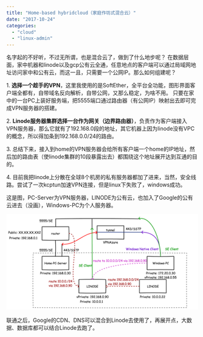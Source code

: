 ```yaml
---
title: "Home-based hybridcloud（家庭作坊式混合云）"
date: "2017-10-24"
categories: 
  - "cloud"
  - "linux-admin"
---
```


名字起的不好听，不过无所谓，也是混合云了，做到了什么地步呢？ 在数据层面，家中机器和linode以及gcp公有云全通，任意地点的客户端可以通过局域网地址访问家中和公有云，而这一且，只需要一个公网IP。那么如何组建呢？

1\. **选择一个趁手的VPN**，这里我使用的是SoftEther，全平台全功能，图形界面客户端全都有，自带域名反向解析，自带公网，又那么稳定，为啥不用。 只要在家中的一台PC上装好服务端，把5555端口通过路由器（有公网IP）映射出去即可完成VPN服务器的搭建。

2\. **Linode服务器集群选择一台作为网关（边界路由器）**，负责作为客户端接入VPN服务器，那么它就有了192.168.0段的地址，其它机器上因为linode没有VPC的概念，所以得加条到192.168.0.0/24的路由。

3\. 总结下来，接入到home的VPN服务器会给所有客户端一个home的IP地址，然后加的路由表（使linode集群的10段暴露出去）都围绕这个地址展开达到互通的目的。

4\. 目前我把linode上分散在全球8个机房的私有服务器都加了进来，当然，安全线路。尝试了一次kcptun加速VPN连接，但是linux下失败了，windows成功。

这是图，PC-Server为VPN服务器，LINODE为公有云，也加入了Google的公有云进去（没画），Windows-PC为个人服务器。

[![](images/homebasedhybridcloud-1.png)](https://blog.lofyer.org/wp-content/uploads/homebasedhybridcloud-1.png)

联通之后，Google的CDN、DNS可以混合到Linode去使用了，再展开点，大数据、数据库都可以结合Linode去跑了。
